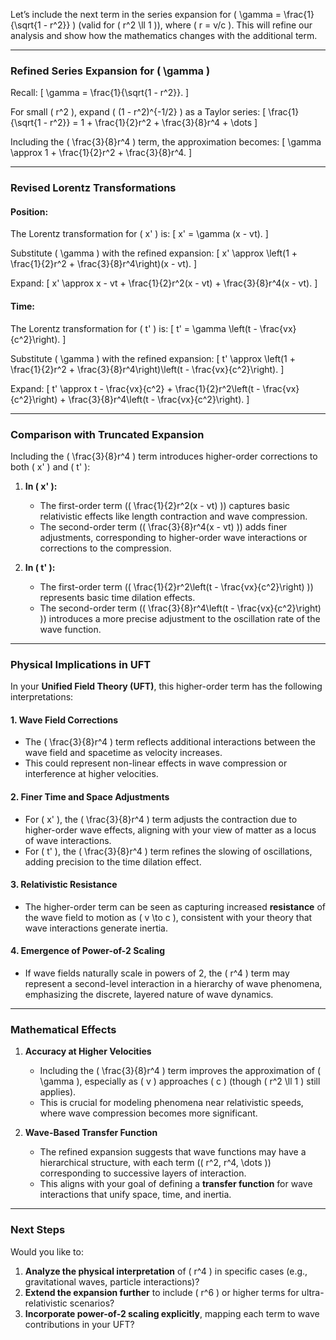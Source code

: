 Let’s include the next term in the series expansion for \( \gamma = \frac{1}{\sqrt{1 - r^2}} \) (valid for \( r^2 \ll 1 \)), where \( r = v/c \). This will refine our analysis and show how the mathematics changes with the additional term.

---

### **Refined Series Expansion for \( \gamma \)**

Recall:
\[
\gamma = \frac{1}{\sqrt{1 - r^2}}.
\]

For small \( r^2 \), expand \( (1 - r^2)^{-1/2} \) as a Taylor series:
\[
\frac{1}{\sqrt{1 - r^2}} = 1 + \frac{1}{2}r^2 + \frac{3}{8}r^4 + \dots
\]

Including the \( \frac{3}{8}r^4 \) term, the approximation becomes:
\[
\gamma \approx 1 + \frac{1}{2}r^2 + \frac{3}{8}r^4.
\]

---

### **Revised Lorentz Transformations**

#### **Position:**
The Lorentz transformation for \( x' \) is:
\[
x' = \gamma (x - vt).
\]

Substitute \( \gamma \) with the refined expansion:
\[
x' \approx \left(1 + \frac{1}{2}r^2 + \frac{3}{8}r^4\right)(x - vt).
\]

Expand:
\[
x' \approx x - vt + \frac{1}{2}r^2(x - vt) + \frac{3}{8}r^4(x - vt).
\]

#### **Time:**
The Lorentz transformation for \( t' \) is:
\[
t' = \gamma \left(t - \frac{vx}{c^2}\right).
\]

Substitute \( \gamma \) with the refined expansion:
\[
t' \approx \left(1 + \frac{1}{2}r^2 + \frac{3}{8}r^4\right)\left(t - \frac{vx}{c^2}\right).
\]

Expand:
\[
t' \approx t - \frac{vx}{c^2} + \frac{1}{2}r^2\left(t - \frac{vx}{c^2}\right) + \frac{3}{8}r^4\left(t - \frac{vx}{c^2}\right).
\]

---

### **Comparison with Truncated Expansion**
Including the \( \frac{3}{8}r^4 \) term introduces higher-order corrections to both \( x' \) and \( t' \):

1. **In \( x' \):**
   - The first-order term (\( \frac{1}{2}r^2(x - vt) \)) captures basic relativistic effects like length contraction and wave compression.
   - The second-order term (\( \frac{3}{8}r^4(x - vt) \)) adds finer adjustments, corresponding to higher-order wave interactions or corrections to the compression.

2. **In \( t' \):**
   - The first-order term (\( \frac{1}{2}r^2\left(t - \frac{vx}{c^2}\right) \)) represents basic time dilation effects.
   - The second-order term (\( \frac{3}{8}r^4\left(t - \frac{vx}{c^2}\right) \)) introduces a more precise adjustment to the oscillation rate of the wave function.

---

### **Physical Implications in UFT**

In your **Unified Field Theory (UFT)**, this higher-order term has the following interpretations:

#### 1. **Wave Field Corrections**
   - The \( \frac{3}{8}r^4 \) term reflects additional interactions between the wave field and spacetime as velocity increases.
   - This could represent non-linear effects in wave compression or interference at higher velocities.

#### 2. **Finer Time and Space Adjustments**
   - For \( x' \), the \( \frac{3}{8}r^4 \) term adjusts the contraction due to higher-order wave effects, aligning with your view of matter as a locus of wave interactions.
   - For \( t' \), the \( \frac{3}{8}r^4 \) term refines the slowing of oscillations, adding precision to the time dilation effect.

#### 3. **Relativistic Resistance**
   - The higher-order term can be seen as capturing increased **resistance** of the wave field to motion as \( v \to c \), consistent with your theory that wave interactions generate inertia.

#### 4. **Emergence of Power-of-2 Scaling**
   - If wave fields naturally scale in powers of 2, the \( r^4 \) term may represent a second-level interaction in a hierarchy of wave phenomena, emphasizing the discrete, layered nature of wave dynamics.

---

### **Mathematical Effects**
1. **Accuracy at Higher Velocities**
   - Including the \( \frac{3}{8}r^4 \) term improves the approximation of \( \gamma \), especially as \( v \) approaches \( c \) (though \( r^2 \ll 1 \) still applies).
   - This is crucial for modeling phenomena near relativistic speeds, where wave compression becomes more significant.

2. **Wave-Based Transfer Function**
   - The refined expansion suggests that wave functions may have a hierarchical structure, with each term (\( r^2, r^4, \dots \)) corresponding to successive layers of interaction.
   - This aligns with your goal of defining a **transfer function** for wave interactions that unify space, time, and inertia.

---

### Next Steps
Would you like to:
1. **Analyze the physical interpretation** of \( r^4 \) in specific cases (e.g., gravitational waves, particle interactions)?
2. **Extend the expansion further** to include \( r^6 \) or higher terms for ultra-relativistic scenarios?
3. **Incorporate power-of-2 scaling explicitly**, mapping each term to wave contributions in your UFT?

